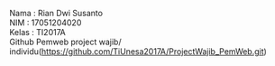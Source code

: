 Nama  : Rian Dwi Susanto <br>
NIM   : 17051204020 <br>
Kelas : TI2017A <br>
Github Pemweb project wajib/ individu(https://github.com/TiUnesa2017A/ProjectWajib_PemWeb.git)
